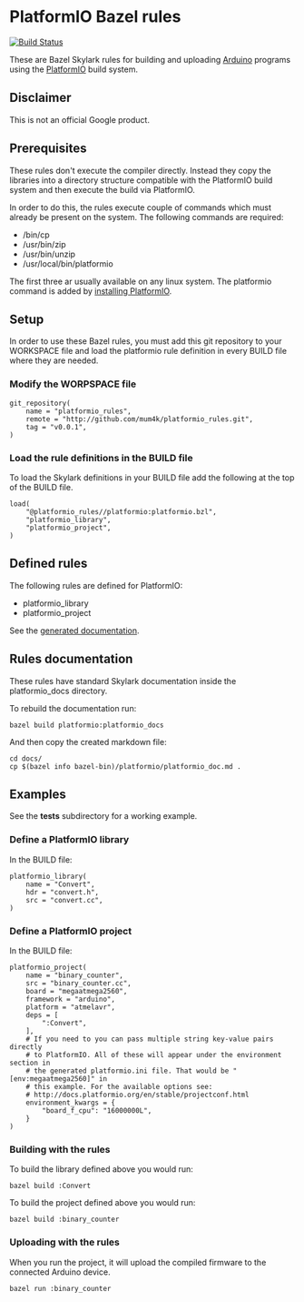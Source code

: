 # PlatformIO Bazel rules

[![Build Status](https://travis-ci.org/mum4k/platformio_rules.svg?branch=master)](https://travis-ci.org/mum4k/platformio_rules)

These are Bazel Skylark rules for building and uploading
[Arduino](https://www.arduino.cc/) programs using the
[PlatformIO](http://platformio.org/) build system.

## Disclaimer

This is not an official Google product.

## Prerequisites

These rules don't execute the compiler directly. Instead they copy the
libraries into a directory structure compatible with the PlatformIO build
system and then execute the build via PlatformIO.

In order to do this, the rules execute couple of commands which must already be
present on the system.  The following commands are required:

*   /bin/cp
*   /usr/bin/zip
*   /usr/bin/unzip
*   /usr/local/bin/platformio

The first three ar usually available on any linux system. The platformio
command is added by [installing
PlatformIO](http://docs.platformio.org/en/latest/installation.html).

## Setup

In order to use these Bazel rules, you must add this git repository to your
WORKSPACE file and load the platformio rule definition in every BUILD file
where they are needed.

### Modify the WORPSPACE file

```
git_repository(
    name = "platformio_rules",
    remote = "http://github.com/mum4k/platformio_rules.git",
    tag = "v0.0.1",
)
```

### Load the rule definitions in the BUILD file

To load the Skylark definitions in your BUILD file add the following at the top
of the BUILD file.

```
load(
    "@platformio_rules//platformio:platformio.bzl",
    "platformio_library",
    "platformio_project",
)
```

## Defined rules

The following rules are defined for PlatformIO:

*  platformio_library
*  platformio_project

See the [generated documentation](docs/platformio_doc.md).

## Rules documentation

These rules have standard Skylark documentation inside the platformio_docs
directory.

To rebuild the documentation run:

```
bazel build platformio:platformio_docs
```

And then copy the created markdown file:

```
cd docs/
cp $(bazel info bazel-bin)/platformio/platformio_doc.md .
```

## Examples

See the **tests** subdirectory for a working example.

### Define a PlatformIO library

In the BUILD file:

```
platformio_library(
    name = "Convert",
    hdr = "convert.h",
    src = "convert.cc",
)
```

### Define a PlatformIO project

In the BUILD file:

```
platformio_project(
    name = "binary_counter",
    src = "binary_counter.cc",
    board = "megaatmega2560",
    framework = "arduino",
    platform = "atmelavr",
    deps = [
        ":Convert",
    ],
    # If you need to you can pass multiple string key-value pairs directly
    # to PlatformIO. All of these will appear under the environment section in
    # the generated platformio.ini file. That would be "[env:megaatmega2560]" in
    # this example. For the available options see:
    # http://docs.platformio.org/en/stable/projectconf.html
    environment_kwargs = {
        "board_f_cpu": "16000000L",
    }
)
```

### Building with the rules

To build the library defined above you would run:

```
bazel build :Convert
```

To build the project defined above you would run:

```
bazel build :binary_counter
```

### Uploading with the rules

When you run the project, it will upload the compiled firmware to the connected
Arduino device.

```
bazel run :binary_counter
```
